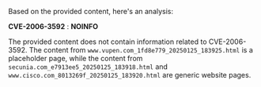 Based on the provided content, here's an analysis:

**CVE-2006-3592** : **NOINFO**

The provided content does not contain information related to CVE-2006-3592. The content from `www.vupen.com_1fd8e779_20250125_183925.html` is a placeholder page, while the content from `secunia.com_e7913ee5_20250125_183918.html` and `www.cisco.com_8013269f_20250125_183920.html` are generic website pages.